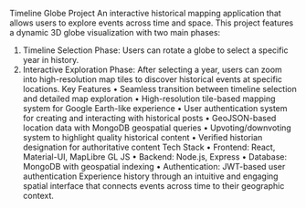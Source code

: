 Timeline Globe Project
An interactive historical mapping application that allows users to explore events across time and space. This project features a dynamic 3D globe visualization with two main phases:
1.	Timeline Selection Phase: Users can rotate a globe to select a specific year in history.
2.	Interactive Exploration Phase: After selecting a year, users can zoom into high-resolution map tiles to discover historical events at specific locations.
Key Features
•	Seamless transition between timeline selection and detailed map exploration
•	High-resolution tile-based mapping system for Google Earth-like experience
•	User authentication system for creating and interacting with historical posts
•	GeoJSON-based location data with MongoDB geospatial queries
•	Upvoting/downvoting system to highlight quality historical content
•	Verified historian designation for authoritative content
Tech Stack
•	Frontend: React, Material-UI, MapLibre GL JS
•	Backend: Node.js, Express
•	Database: MongoDB with geospatial indexing
•	Authentication: JWT-based user authentication
Experience history through an intuitive and engaging spatial interface that connects events across time to their geographic context.
